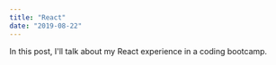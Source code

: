 ```yaml
---
title: "React"
date: "2019-08-22"
---
```


In this post, I'll talk about my React experience in a coding bootcamp.
